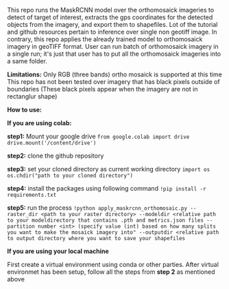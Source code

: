 This repo runs the MaskRCNN model over the orthomosaick imageries to detect of target of interest, extracts the gps coordinates for the detected objects from the imagery, and export them to shapefiles.
Lot of the tutorial and github resources pertain to inference over single non geotiff image. In contrary, this repo applies the already trained model to orthomosaick imagery in geoTIFF format. User can run 
batch of orthomosaick imagery in a single run; it's just that user has to put all the orthomosaick imageries into a same folder.

**Limitations:**
Only RGB (three bands) ortho mosaick is supported at this time
This repo has not been tested over imagery that has black pixels outside of boundaries (These black pixels appear when the imagery are not in rectanglur shape)

**How to use:**

**If you are using colab:**

**step1:** Mount your google drive 
      ```from google.colab import drive
      drive.mount('/content/drive')```
      
**step2:** clone the github repository

**step3:** set your cloned directory as current working directory
      ```import os```
      ```os.chdir("path to your cloned directory")```

**step4:** install the packages using following command
      ```!pip install -r requirements.txt```

**step5:** run the process
      ```!python apply_maskrcnn_orthomosaic.py --raster_dir <path to your raster directory> --modeldir <relative path to your modeldirectory that contains .pth and metrics.json files --partition number <int> (specify value (int) based on how many splits you want to make the mosaick imagery into" --outputdir <relative path to output directory where you want to save your shapefiles```
      
**If you are using your local machine**

First create a virtual environment using conda or other parties. After virtual environmet has been setup, follow all the steps from **step 2** as mentioned above
